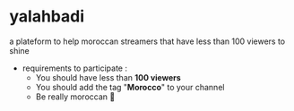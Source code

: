 # yalahbadi

a plateform to help moroccan streamers that have less than 100 viewers to shine


* requirements to participate :
  * You should have less than **100 viewers**
  * You should add the tag "**Morocco**" to your channel
  * Be really moroccan 🙂
